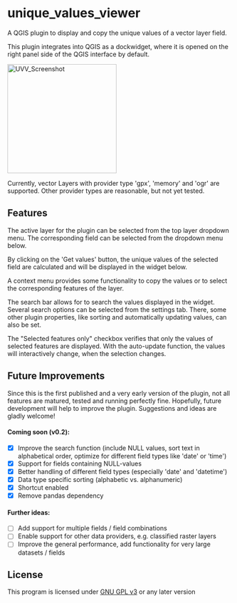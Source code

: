 # unique_values_viewer
  A QGIS plugin to display and copy the unique values of a vector layer field.
  
  This plugin integrates into QGIS as a dockwidget, where it is opened on the right panel side of the QGIS interface by default.

  <img width="245" alt="UVV_Screenshot" src="https://user-images.githubusercontent.com/78353871/107248040-367cf500-6a32-11eb-920c-3e7c9a569203.png">
  
  Currently, vector Layers with provider type 'gpx', 'memory' and 'ogr' are supported. Other provider types are reasonable, but not yet tested.

## Features

  The active layer for the plugin can be selected from the top layer dropdown menu.
  The corresponding field can be selected from the dropdown menu below.
 
  By clicking on the 'Get values' button, the unique values of the selected field are calculated and
  will be displayed in the widget below.
  
  A context menu provides some functionality to copy the values or to select the corresponding features of the layer.
  
  The search bar allows for to search the values displayed in the widget. Several search options can be selected from the settings tab.
  There, some other plugin properties, like sorting and automatically updating values, can also be set.

  The "Selected features only" checkbox verifies that only the values of selected features are displayed. With the auto-update function, 
  the values will interactively change, when the selection changes.
  
## Future Improvements
  Since this is the first published and a very early version of the plugin, not all features are matured, tested and 
  running perfectly fine. Hopefully, future development will help to improve the plugin. Suggestions and ideas are gladly welcome!
  
#### Coming soon (v0.2):
* [x] Improve the search function (include NULL values, sort text in alphabetical order, optimize for different field types like 'date' or 'time')
* [x] Support for fields containing NULL-values
* [x] Better handling of different field types (especially 'date' and 'datetime')
* [x] Data type specific sorting (alphabetic vs. alphanumeric)
* [x] Shortcut enabled
* [x] Remove pandas dependency
  
#### Further ideas: 

* [ ] Add support for multiple fields / field combinations
* [ ] Enable support for other data providers, e.g. classified raster layers
* [ ] Improve the general performance, add functionality for very large datasets / fields

## License
This program is licensed under [GNU GPL v3](https://www.gnu.org/licenses/gpl-3.0.html) or any later version
